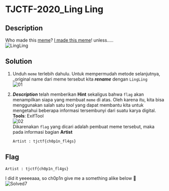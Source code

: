 # TJCTF-2020_Ling Ling
## Description
Who made this [meme](https://static.tjctf.org/d25fe79e6276ed73a0f7009294e28c035437d7c7ffe2f46285e9eb5ac94b6bec_meme.png)? [I made this meme](https://www.reddit.com/r/lingling40hrs/comments/gam2if/this_popped_in_my_mind_as_i_was_playing_it_and_i/)! unless.....<br>
![LingLing](https://user-images.githubusercontent.com/49342639/83023317-efdb9c00-a056-11ea-9f5b-a37f038da727.png)

## Solution
1. Unduh ```meme``` terlebih dahulu. Untuk mempermudah metode selanjutnya, _original name dari meme tersebut kita **_rename_** dengan ```LingLing```<br>
![01](https://user-images.githubusercontent.com/49342639/83025706-43e78000-a059-11ea-926d-acff107e3913.PNG)

2. **_Description_** telah memberikan __Hint__ sekaligus bahwa ```flag``` akan menampilkan siapa yang membuat ```meme``` di atas. Oleh karena itu, kita bisa menggunakan salah satu _tool_ yang dapat membantu kita untuk mengetahui beberapa informasi tersembunyi dari suatu karya digital. <br>
__Tools__: ExifTool <br>
![02](https://user-images.githubusercontent.com/49342639/83026573-85782b00-a059-11ea-8dab-77f78ef1aca6.PNG)
	<br> Dikarenakan ```flag``` yang dicari adalah pembuat meme tersebut, maka pada informasi bagian __Artist__
	```html
	Artist : tjctf{ch0p1n_fl4gs}
	````
	
## Flag
```html
Artist : tjctf{ch0p1n_fl4gs}
````
I did it yeeeeaaa, so ch0p1n give me a something alike below :angel: <br>
![Solved7](https://user-images.githubusercontent.com/49342639/83027354-3aaae300-a05a-11ea-9e70-9b36e25b2d29.PNG)
